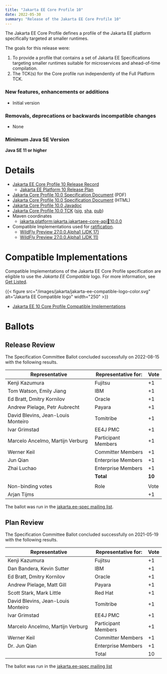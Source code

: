 ```yaml
---
title: "Jakarta EE Core Profile 10"
date: 2022-05-30
summary: "Release of the Jakarta EE Core Profile 10"
---
```

The Jakarta EE Core Profile defines a profile of the Jakarta EE platform specifically targeted at smaller runtimes.

The goals for this release were:
1. To provide a profile that contains a set of Jakarta EE Specifications targeting smaller runtimes suitable for microservices and ahead-of-time compilation.
2. The TCK(s) for the Core profile run independently of the Full Platform TCK.

### New features, enhancements or additions
<!-- List here -->
* Initial version

### Removals, deprecations or backwards incompatible changes
<!-- List here -->
* None

### Minimum Java SE Version
<!-- Specify the minimum required Java SE version for this specification -->
**Java SE 11 or higher**

# Details

* [Jakarta EE Core Profile 10 Release Record](https://projects.eclipse.org/projects/ee4j.jakartaee-platform/releases/core-profile-10)
    * [Jakarta EE Platform 10 Release Plan](https://eclipse-ee4j.github.io/jakartaee-platform/jakartaee10/JakartaEE10ReleasePlan)
* [Jakarta Core Profile 10.0 Specification Document](jakarta-coreprofile-spec-10.0.pdf) (PDF)
* [Jakarta Core Profile 10.0 Specification Document](jakarta-coreprofile-spec-10.0.html) (HTML)
* [Jakarta Core Profile 10.0 Javadoc](./apidocs)
* [Jakarta Core Profile 10.0 TCK](https://download.eclipse.org/jakartaee/coreprofile/10.0/jakarta-core-profile-tck-10.0.1.zip)
  ([sig](https://download.eclipse.org/jakartaee/coreprofile/10.0/jakarta-core-profile-tck-10.0.1.zip.sig),
  [sha](https://download.eclipse.org/jakartaee/coreprofile/10.0/jakarta-core-profile-tck-10.0.1.zip.sha256),
  [pub](https://jakarta.ee/specifications/jakartaee-spec-committee.pub))
* Maven coordinates
    * [jakarta.platform:jakarta.jakartaee-core-api:jar:10.0.0](https://search.maven.org/artifact/jakarta.platform/jakartaee-core-api/10.0.0/jar)
* Compatible Implementations used for [ratification](https://www.eclipse.org/projects/efsp/?version=1.2#efsp-ratification).
  * [WildFly Preview 27.0.0.Alpha1 (JDK 17)](https://github.com/wildfly/wildfly/releases/download/27.0.0.Alpha1/wildfly-preview-27.0.0.Alpha1.zip)
  * [WildFly Preview 27.0.0.Alpha1 (JDK 11)](https://github.com/wildfly/wildfly/releases/download/27.0.0.Alpha1/wildfly-preview-27.0.0.Alpha1.zip)

# Compatible Implementations

Compatible Implementations of the Jakarta EE Core Profile specification are eligible to use the _Jakarta EE Compatible_ logo. For more information, see [Get Listed](/compatibility/get-listed/).

{{< figure src="/images/jakarta/jakarta-ee-compatible-logo-color.svg" alt="Jakarta EE Compatible logo" width="250" >}}

* [Jakarta EE 10 Core Profile Compatible Implementations](https://jakarta.ee/compatibility/certification/10/)

# Ballots

## Release Review

The Specification Committee Ballot concluded successfully on 2022-08-15 with the following results.

| Representative                                 | Representative for: | Vote    |
|------------------------------------------------|---------------------|---------|
| Kenji Kazumura                                 | Fujitsu             |    +1   |
| Tom Watson, Emily Jiang                        | IBM                 |    +1   |
| Ed Bratt, Dmitry Kornilov                      | Oracle              |    +1   |
| Andrew Pielage, Petr Aubrecht                  | Payara              |    +1   |
| David Blevins, Jean-Louis Monteiro             | Tomitribe           |    +1   |
| Ivar Grimstad                                  | EE4J PMC            |    +1   |
| Marcelo Ancelmo, Martijn Verburg               | Participant Members |    +1   |
| Werner Keil                                    | Committer Members   |    +1   |
| Jun Qian                                       | Enterprise Members  |    +1   |
| Zhai Luchao                                    | Enterprise Members  |    +1   |
|                                                | **Total**           |  **10** |
|                                                                                |
| Non-binding votes                              | Role                |   Vote  |
| Arjan Tijms                                    |                     |    +1   |

The ballot was run in the [jakarta.ee-spec mailing list](https://www.eclipse.org/lists/jakarta.ee-spec/msg02712.html).

## Plan Review

The Specification Committee Ballot concluded successfully on 2021-05-19 with the following results.

| Representative                                 | Representative for: | Vote |
|------------------------------------------------|---------------------|------|
| Kenji Kazumura                                 | Fujitsu             |  +1    |
| Dan Bandera, Kevin Sutter                      | IBM                 |  +1    |
| Ed Bratt, Dmitry Kornilov                      | Oracle              |  +1   |
| Andrew Pielage, Matt Gill                      | Payara              |  +1    |
| Scott Stark, Mark Little                       | Red Hat             |  +1    |
| David Blevins, Jean-Louis Monteiro             | Tomitribe           |  +1    |
| Ivar Grimstad                                  | EE4J PMC            |  +1    |
| Marcelo Ancelmo, Martijn Verburg               | Participant Members |  +1    |
| Werner Keil                                    | Committer Members   |  +1    |
| Dr. Jun Qian                                   | Enterprise Members  |  +1    |
|                                                | Total               |  10  |

The ballot was run in the [jakarta.ee-spec mailing list](https://www.eclipse.org/lists/jakarta.ee-spec/msg01679.html)
